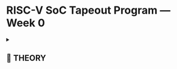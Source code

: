 # RISC-V SoC Tapeout Program — Week 0

<details>
<summary><h2> 🌟 THEORY </h2> </summary>




# 1. Create the SPICE netlist for Inverter Transient Analysis.
# This file measures the delay (propagation time) of an inverter cell.
cat << EOF > day3_inv_tran_delay.spice
* Inverter Transient Simulation for Delay Measurement
* Measures Tplh and Tphl (propagation delay) for one load case.

.include ../sky130_fd_pr/models/sky130.lib.spice TT

* *** 1. Cell Definition: Inverter (M_p and M_n) ***
* Drain Gate Source Body Model
* PMOS (Wp=0.84u, L=0.15u) - Pulled up to VDD
Mp out in vdd vdd sky130_fd_pr__pfet_01v8 L=0.15u W=0.84u
* NMOS (Wn=0.36u, L=0.15u) - Pulled down to GND
Mn out in 0 0 sky130_fd_pr__nfet_01v8 L=0.15u W=0.36u

* *** 2. Power and Stimulus ***
Vdd vdd 0 DC 1.8V
* Input Pulse (Vin): 0V to 1.8V, 0 delay, 1ns rise/fall, 100ns pulse width, 200ns period
Vin in 0 PULSE(0 1.8 0 1n 1n 100n 200n)

* *** 3. Output Load ***
* CL (Load Capacitance) - This is the "Output Load" parameter from the delay table.
Cl out 0 50fF

* *** 4. Analysis: Transient Simulation ***
* Run simulation for 400ns with a step of 0.1ns
.tran 0.1n 400n

* *** 5. Output ***
.print tran V(in) V(out)

.end
EOF

# 2. Run the simulation in batch mode.
ngspice -b day3_inv_tran_delay.spice

# 3. Instructions for plotting the result.
echo " "
echo "✅ SPICE file created and Inverter delay simulation run."
echo "➡️ To visualize the Input/Output waveforms for delay analysis, start an interactive ngspice session and use the following commands:"
echo "   ngspice"
echo "   source day3_inv_tran_delay.raw"
echo "   plot V(in) V(out)"
echo "   quit"

## ⚡ NMOS: Structure → Terminals → Threshold Idea

### 1️⃣ What is an NMOS?



- **N-channel MOSFET** built on a **p-type substrate**.
- **Four terminals:** **Gate (G)**, **Drain (D)**, **Source (S)**, **Body (B)**.
- **Body Terminal Note:** In logic, **B is usually tied to ground (0 V)**. $V_{SB}$ shifts $V_T$ (**body effect**).

---

### 2️⃣ Physical Structure (Cross-section)



- **Isolation regions** separate neighboring devices.
- **n+ diffusion regions** form the **Source** and **Drain**.
- **Gate Stack:** Consists of **poly/metal gate** and thin **gate oxide** over the substrate.
- **MOS Capacitor:** Gate–oxide–substrate structure controls channel formation.

> 🧭 **SPICE Relevance:** SPICE models use the physical geometry ($W$, $L$, $t_{ox}$) to predict $I_D–V$ behavior and delay.

---

### 3️⃣ Role of Each Terminal

- **Gate (G):** Voltage-controlled “knob”; sets surface charge via the MOS capacitor.
- **Source (S) & Drain (D):** The n+ regions between which current flows when the channel forms.
- **Body (B):** Substrate reference. **$V_{SB}$** shifts the **threshold voltage ($V_T$)** via the **body effect**. (Typically $V_B = 0 \text{ V}$).

---
